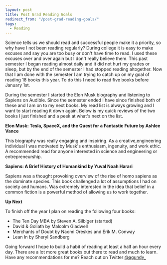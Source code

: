 ```yaml
---
layout: post
title: Post Grad Reading Goals
redirect_from: "/post-grad-reading-goals/"
tags:
  - Reading
---
```


Science tells us we should read and successful people make it a priority, so why have I not been reading regularly? During college it is easy to make excuses and say you are too busy or don't have time to read. I used these excuses over and over again but I don't really believe them. This past semester I began reading almost daily and it did not hurt my grades or sleep, but by the end of the semester I had stopped reading altogether. Now that I am done with the semester I am trying to catch up on my goal of reading 18 books this year. To do this I need to read five books before January 1st.

During the semester I started the Elon Musk biography and listening to Sapiens on Audible. Since the semester ended I have since finished both of these and I am on to my next books. My read list is always growing and I want to start reading it down again. Below is my quick reviews of the two books I just finished and a peek at what's next on the list.

**Elon Musk: Tesla, SpaceX, and the Quest for a Fantastic Future by Ashlee Vance**

This biography was really engaging and inspiring. As a creative,engineering individual I was motivated by Musk's enthusiasm, ingenuity, and work ethic. A recommended read for anyone interested in science and engineering or entrepreneurship.

**Sapiens: A Brief History of Humankind by Yuval Noah Harari**

Sapiens was a thought provoking overview of the rise of homo sapiens as the dominate species. This book challenged a lot of assumptions I had on society and humans. Was extremely interested in the idea that belief in a common fiction is a powerful method of allowing us to work together.

**Up Next**

To finish off the year I plan on reading the following four books:

- The Ten Day MBA by Steven A. Silbiger (started)
- David & Goliath by Malcolm Gladwell
- Merchants of Doubt by Naomi Oreskes and Erik M. Conway
- Lean In by Sheryl Sandberg

Going forward I hope to build a habit of reading at least a half an hour every day. There are a lot more great books out there to read and much to learn. Have any recommendations for me? Reach out on Twitter [@agundy_](https://twitter.com/agundy_)
